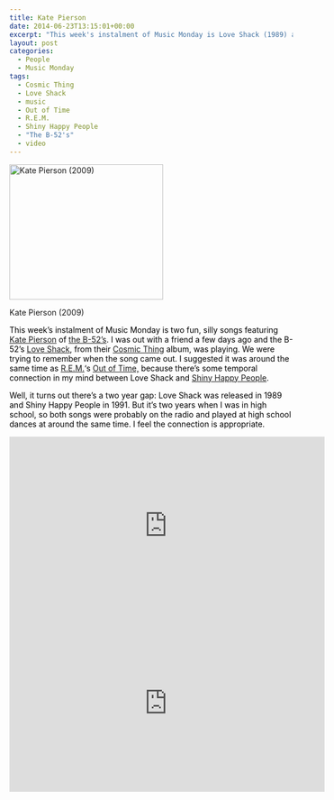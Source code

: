 ```yaml
---
title: Kate Pierson
date: 2014-06-23T13:15:01+00:00
excerpt: "This week's instalment of Music Monday is Love Shack (1989) and Shiny Happy People (1991) both fun, silly songs featuring Kate Pierson."
layout: post
categories:
  - People
  - Music Monday
tags:
  - Cosmic Thing
  - Love Shack
  - music
  - Out of Time
  - R.E.M.
  - Shiny Happy People
  - "The B-52's"
  - video
---
```

<div class="wp-caption alignleft">
  <a href="http://upload.wikimedia.org/wikipedia/en/thumb/e/e8/KatePierson.jpg/273px-KatePierson.jpg"><img src="http://upload.wikimedia.org/wikipedia/en/thumb/e/e8/KatePierson.jpg/273px-KatePierson.jpg" alt="Kate Pierson (2009)" width="273" height="240" /></a>
  
  <p class="wp-caption-text">
    Kate Pierson (2009)
  </p>
</div>

<span style="color: #000000;">This week&#8217;s instalment of Music Monday is two fun, silly songs featuring <a href="http://en.wikipedia.org/wiki/Kate_Pierson">Kate Pierson</a> of <a href="http://theb52s.com/">the B-52&#8217;s</a>. I was out with a friend a few days ago and the B-52&#8217;s <a href="http://en.wikipedia.org/wiki/Love_Shack">Love Shack</a>, from their <a href="http://en.wikipedia.org/wiki/Cosmic_Thing">Cosmic Thing</a> album, was playing. We were trying to remember when the song came out. I suggested it was around the same time as <a href="http://remhq.com/index.php">R.E.M.</a>&#8216;s <a href="http://en.wikipedia.org/wiki/Out_of_Time_(album)">Out of Time,</a> because there&#8217;s some temporal connection in my mind between Love Shack and <a href="http://en.wikipedia.org/wiki/Shiny_Happy_People">Shiny Happy People</a>.</span>

<span style="color: #000000;">Well, it turns out there&#8217;s a two year gap: Love Shack was released in 1989 and Shiny Happy People in 1991. But it&#8217;s two years when I was in high school, so both songs were probably on the radio and played at high school dances at around the same time. I feel the connection is appropriate.</span>

<div class="video-container">
	<iframe width="560" height="315" src="https://www.youtube.com/embed/9SOryJvTAGs" frameborder="0" allowfullscreen></iframe>
</div>

<div class="video-container">
	<iframe width="560" height="315" src="https://www.youtube.com/embed/YYOKMUTTDdA" frameborder="0" allowfullscreen></iframe>
</div>
